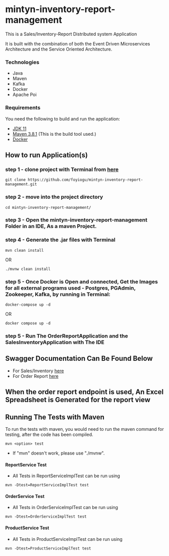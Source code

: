 # mintyn-inventory-report-management

This is a Sales/Inventory-Report Distributed system Application

It is built with the combination of both the Event Driven Microservices Architecture and
the Service Oriented Architecture.

### Technologies

- Java
- Maven
- Kafka
- Docker
- Apache Poi

### Requirements

You need the following to build and run the application:

- [JDK 11](https://www.oracle.com/java/technologies/javase-jdk11-downloads.html)
- [Maven 3.8.1](https://maven.apache.org) (This is the build tool used.)
- [Docker](https://www.docker.com/products/docker-desktop/)

## How to run Application(s)
### step 1 - clone project with Terminal from [here](https://github.com/foyiogu/mintyn-inventory-report-management.git)

```
git clone https://github.com/foyiogu/mintyn-inventory-report-management.git
```

### step 2 - move into the project directory
```
cd mintyn-inventory-report-management/
```

### step 3 - Open the mintyn-inventory-report-management Folder in an IDE, As a maven Project.

### step 4 - Generate the .jar files with Terminal

```
mvn clean install 
```
OR
```
./mvnw clean install
```

### step 5 - Once Docker is Open and connected, Get the Images for all external programs used - Postgres, PGAdmin, Zookeeper, Kafka, by running in Terminal:
```
docker-compose up -d
```
OR
```
docker compose up -d
```

### step 5 - Run The OrderReportApplication and the SalesInventoryApplication with The IDE

## Swagger Documentation Can Be Found Below
- For Sales/Inventory [here](http://localhost:8080/swagger-ui/)
- For Order Report [here](http://localhost:8081/swagger-ui/)

## When the order report endpoint is used, An Excel Spreadsheet is Generated for the report view

## Running The Tests with Maven

To run the tests with maven, you would need to run the maven command for testing, after the code has been compiled.
```
mvn <option> test
```
- If "mvn" doesn't work, please use "./mvnw".

#### ReportService Test
- All Tests in ReportServiceImplTest can be run using
```
mvn -Dtest=ReportServiceImplTest test
```

#### OrderService Test
- All Tests in OrderServiceImplTest can be run using
```
mvn -Dtest=OrderServiceImplTest test
```

#### ProductService Test
- All Tests in ProductServiceImplTest can be run using
```
mvn -Dtest=ProductServiceImplTest test
```
